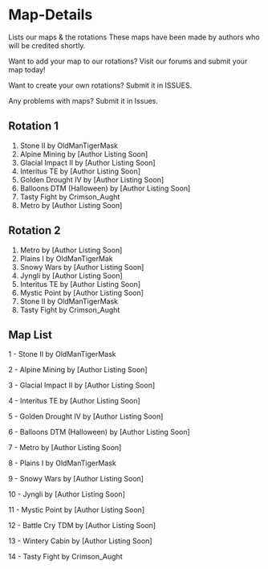 # Map-Details
Lists our maps &amp; the rotations
These maps have been made by authors who will be credited shortly.

Want to add your map to our rotations? Visit our forums and submit your map today!

Want to create your own rotations? Submit it in ISSUES.

Any problems with maps? Submit it in Issues.

## Rotation 1
1. Stone II by OldManTigerMask
2. Alpine Mining by [Author Listing Soon]
3. Glacial Impact II by [Author Listing Soon]
4. Interitus TE by [Author Listing Soon]
5. Golden Drought IV by [Author Listing Soon]
6. Balloons DTM (Halloween) by [Author Listing Soon]
7. Tasty Fight by Crimson_Aught
8. Metro by [Author Listing Soon]

## Rotation 2
1. Metro by [Author Listing Soon]
2. Plains I by OldManTigerMak
3. Snowy Wars by [Author Listing Soon]
4. Jyngli by [Author Listing Soon]
5. Interitus TE by [Author Listing Soon]
6. Mystic Point by [Author Listing Soon]
7. Stone II by OldManTigerMask
8. Tasty Fight by Crimson_Aught

## Map List
1 - Stone II by OldManTigerMask

2 - Alpine Mining by [Author Listing Soon]

3 - Glacial Impact II by [Author Listing Soon]

4 - Interitus TE by [Author Listing Soon]

5 - Golden Drought IV by [Author Listing Soon]

6 - Balloons DTM (Halloween) by [Author Listing Soon]

7 - Metro by [Author Listing Soon]

8 - Plains I by OldManTigerMask

9 - Snowy Wars by [Author Listing Soon]

10 - Jyngli by [Author Listing Soon]

11 - Mystic Point by [Author Listing Soon]

12 - Battle Cry TDM by [Author Listing Soon]

13 - Wintery Cabin by [Author Listing Soon]

14 - Tasty Fight by Crimson_Aught
